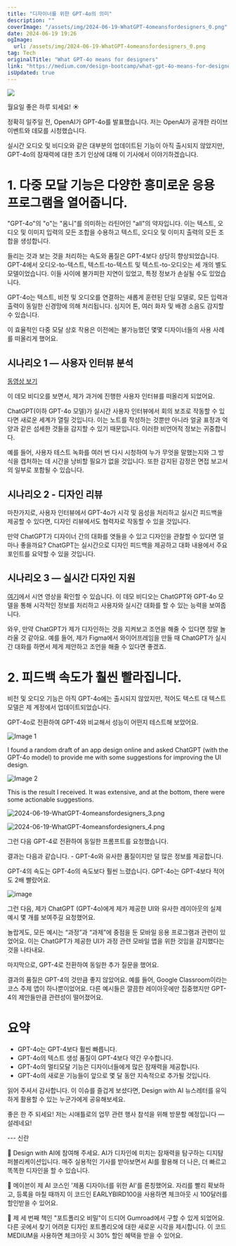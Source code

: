 ```yaml
---
title: "디자이너를 위한 GPT-4o의 의미"
description: ""
coverImage: "/assets/img/2024-06-19-WhatGPT-4omeansfordesigners_0.png"
date: 2024-06-19 19:26
ogImage: 
  url: /assets/img/2024-06-19-WhatGPT-4omeansfordesigners_0.png
tag: Tech
originalTitle: "What GPT-4o means for designers"
link: "https://medium.com/design-bootcamp/what-gpt-4o-means-for-designers-6093fd81057e"
isUpdated: true
---
```






<img src="/assets/img/2024-06-19-WhatGPT-4omeansfordesigners_0.png" />

월요일 좋은 하루 되세요! ☀️

정확히 일주일 전, OpenAI가 GPT-4o를 발표했습니다. 저는 OpenAI가 공개한 라이브 이벤트와 데모를 시청했습니다.

실시간 오디오 및 비디오와 같은 대부분의 업데이트된 기능이 아직 출시되지 않았지만, GPT-4o의 잠재력에 대한 초기 인상에 대해 이 기사에서 이야기하겠습니다.

<div class="content-ad"></div>

# 1. 다중 모달 기능은 다양한 흥미로운 응용 프로그램을 열어줍니다.

"GPT-4o"의 "o"는 "옴니"를 의미하는 라틴어인 "all"의 약자입니다. 이는 텍스트, 오디오 및 이미지 입력의 모든 조합을 수용하고 텍스트, 오디오 및 이미지 출력의 모든 조합을 생성합니다.

들리는 것과 보는 것을 처리하는 속도와 품질은 GPT-4보다 상당히 향상되었습니다. GPT-4에서 오디오-to-텍스트, 텍스트-to-텍스트 및 텍스트-to-오디오는 세 개의 별도 모델이었습니다. 이들 사이에 불가피한 지연이 있었고, 특정 정보가 손실될 수도 있었습니다.

GPT-4o는 텍스트, 비전 및 오디오를 연결하는 새롭게 훈련된 단일 모델로, 모든 입력과 출력이 동일한 신경망에 의해 처리됩니다. 심지어 톤, 여러 화자 및 배경 소음도 감지할 수 있습니다.

<div class="content-ad"></div>

이 효율적인 다중 모달 상호 작용은 이전에는 불가능했던 몇몇 디자이너들의 사용 사례를 떠올리게 했어요.

## 시나리오 1 — 사용자 인터뷰 분석

[동영상 보기](https://www.youtube.com/watch?v=kkIAeMqASaY)

이 데모 비디오를 보면서, 제가 과거에 진행한 사용자 인터뷰를 떠올리게 되었어요.

<div class="content-ad"></div>

ChatGPT(이하 GPT-4o 모델)가 실시간 사용자 인터뷰에서 회의 보조로 작동할 수 있다면 새로운 세계가 열릴 것입니다. 이는 노트를 작성하는 것뿐만 아니라 얼굴 표정과 억양과 같은 섬세한 것들을 감지할 수 있기 때문입니다. 이러한 비언어적 정보는 귀중합니다.

예를 들어, 사용자 테스트 녹화를 여러 번 다시 시청하여 누가 무엇을 말했는지와 그 방식을 캡처하는 데 시간을 낭비할 필요가 없을 것입니다. 또한 감지된 감정은 면접 보고서의 일부로 포함될 수 있습니다.

## 시나리오 2 - 디자인 리뷰

마찬가지로, 사용자 인터뷰에서 GPT-4o가 시각 및 음성을 처리하고 실시간 피드백을 제공할 수 있다면, 디자인 리뷰에서도 협력자로 작동할 수 있을 것입니다.

<div class="content-ad"></div>

만약 ChatGPT가 디자이너 간의 대화를 엿들을 수 있고 디자인을 관찰할 수 있다면 얼마나 좋을까요? ChatGPT는 실시간으로 디자인 피드백을 제공하고 대화 내용에서 주요 포인트를 요약할 수 있을 것입니다.

## 시나리오 3 — 실시간 디자인 지원

[여기](https://www.youtube.com/watch?v=_nSmkyDNulk)에서 시연 영상을 확인할 수 있습니다. 이 데모 비디오는 ChatGPT와 GPT-4o 모델을 통해 시각적인 정보를 처리하고 사용자와 실시간 대화를 할 수 있는 능력을 보여줍니다.

<div class="content-ad"></div>

와우, 만약 ChatGPT가 제가 디자인하는 것을 지켜보고 조언을 해줄 수 있다면 정말 놀라울 것 같아요. 예를 들어, 제가 Figma에서 와이어프레임을 만들 때 ChatGPT가 실시간 대화를 하면서 제게 제안하고 조언을 해줄 수 있다면 좋겠죠.

# 2. 피드백 속도가 훨씬 빨라집니다.

비전 및 오디오 기능은 아직 GPT-4o에는 출시되지 않았지만, 적어도 텍스트 대 텍스트 모델은 제 계정에서 업데이트되었습니다.

GPT-4o로 전환하여 GPT-4와 비교해서 성능이 어떤지 테스트해 보았어요.

<div class="content-ad"></div>


![Image 1](/assets/img/2024-06-19-WhatGPT-4omeansfordesigners_1.png)

I found a random draft of an app design online and asked ChatGPT (with the GPT-4o model) to provide me with some suggestions for improving the UI design.

![Image 2](/assets/img/2024-06-19-WhatGPT-4omeansfordesigners_2.png)

This is the result I received. It was extensive, and at the bottom, there were some actionable suggestions.


<div class="content-ad"></div>


![2024-06-19-WhatGPT-4omeansfordesigners_3.png](/assets/img/2024-06-19-WhatGPT-4omeansfordesigners_3.png)

![2024-06-19-WhatGPT-4omeansfordesigners_4.png](/assets/img/2024-06-19-WhatGPT-4omeansfordesigners_4.png)

그런 다음 GPT-4로 전환하여 동일한 프롬프트를 요청했습니다.

결과는 다음과 같습니다. - GPT-4o와 유사한 품질이지만 덜 많은 정보를 제공합니다.


<div class="content-ad"></div>

GPT-4의 속도는 GPT-4o의 속도보다 훨씬 느렸습니다. GPT-4o는 GPT-4보다 적어도 2배 빨랐어요.

![image](/assets/img/2024-06-19-WhatGPT-4omeansfordesigners_5.png)

그런 다음, 제가 ChatGPT (GPT-4o)에게 제가 제공한 UI와 유사한 레이아웃의 실제 예시 몇 개를 보여주길 요청했어요.

놀랍게도, 모든 예시는 “과정”과 “과제”에 중점을 둔 모바일 응용 프로그램과 관련이 있었어요. 이는 ChatGPT가 제공한 UI가 과정 관련 모바일 앱을 위한 것임을 감지했다는 것을 나타내요.

<div class="content-ad"></div>

마지막으로, GPT-4로 전환하여 동일한 추가 질문을 했어요.

결과의 품질은 GPT-4의 것만큼 좋지 않았어요. 예를 들어, Google Classroom이라는 코스 주제 앱이 하나뿐이었어요. 다른 예시들은 깔끔한 레이아웃에만 집중했지만 GPT-4의 제안들만큼 관련성이 떨어졌어요.

<div class="content-ad"></div>

# 요약

- GPT-4o는 GPT-4보다 훨씬 빠릅니다.
- GPT-4o의 텍스트 생성 품질이 GPT-4보다 약간 우수합니다.
- GPT-4o의 멀티모달 기능은 디자이너들에게 많은 잠재력을 제공합니다.
- GPT-4o의 새로운 기능들이 앞으로 몇 달 동안 지속적으로 추가될 것입니다.

읽어 주셔서 감사합니다. 이 이슈를 즐겁게 보셨다면, Design with AI 뉴스레터를 유익하게 활용할 수 있는 누군가에게 공유해보세요.

좋은 한 주 되세요! 저는 시애틀로의 업무 관련 행사 참석을 위해 방문할 예정입니다 — 설레네요!

<div class="content-ad"></div>

--- 신란


📮 Design with AI에 참여해 주세요. AI가 디자인에 미치는 잠재력을 탐구하는 디지턈 퍼블리케이션입니다. 매주 실용적인 기사를 받아보면서 AI를 활용해 더 나은, 더 빠르고 똑똑한 디자인을 할 수 있습니다.


🏫 메이븐이 제 AI 코스인 '제품 디자이너를 위한 AI'를 론칭했어요. 자리를 빨리 확보하고, 등록을 마칠 때까지 이 코드인 EARLYBIRD100을 사용하면 체크아웃 시 100달러를 할인받을 수 있어요.


📙 제 세 번째 책인 "포트폴리오 비밀"이 드디어 Gumroad에서 구할 수 있게 되었어요. 다른 곳에서 찾기 어려운 디자인 포트폴리오에 대한 새로운 시각을 제시합니다.
이 코드 MEDIUM을 사용하면 체크아웃 시 30% 할인 혜택을 받을 수 있어요.